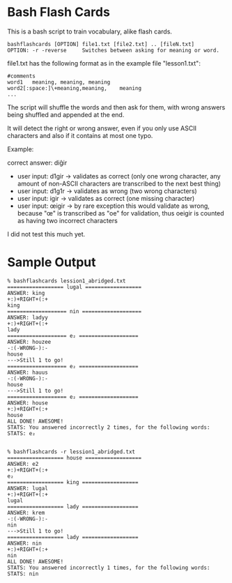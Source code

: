 Bash Flash Cards
================

This is a bash script to train vocabulary, alike flash cards.

	bashflashcards [OPTION] file1.txt [file2.txt] .. [fileN.txt]  
	OPTION: -r -reverse		Switches between asking for meaning or word.  

file1.txt has the following format as in the example file "lesson1.txt":  

	#comments  
	word1	meaning, meaning, meaning  
	word2[:space:]\+meaning,meaning,	meaning
	...  

The script will shuffle the words and then ask for them, with wrong answers being shuffled and appended at the end.  

It will detect the right or wrong answer, even if you only use ASCII characters and also if it contains at most one typo.  

Example:   

correct answer: diĝir  
* user input: d1gir -> validates as correct (only one wrong character, any amount of non-ASCII characters are transcribed to the next best thing)  
* user input: d1g1r -> validates as wrong (two wrong characters)  
* user input: igir -> validates as correct (one missing character)  
* user input: œigir -> by rare exception this would validate as wrong, because "œ" is transcribed as "oe" for validation, thus oeigir is counted as having two incorrect characters

I did not test this much yet.

Sample Output
=============
	% bashflashcards lession1_abridged.txt
	================== lugal ==================
	ANSWER: king
	+:)+RIGHT+(:+
	king
	=================== nin ===================
	ANSWER: ladyy
	+:)+RIGHT+(:+
	lady
	=================== e₂ ===================
	ANSWER: houzee
	-:(-WRONG-):-
	house
	--->Still 1 to go!
	=================== e₂ ===================
	ANSWER: hauus
	-:(-WRONG-):-
	house
	--->Still 1 to go!
	=================== e₂ ===================
	ANSWER: house
	+:)+RIGHT+(:+
	house
	ALL DONE! AWESOME!
	STATS: You answered incorrectly 2 times, for the following words:
	STATS: e₂ 


	% bashflashcards -r lession1_abridged.txt
	================== house ==================
	ANSWER: e2
	+:)+RIGHT+(:+
	e₂
	================== king ==================
	ANSWER: lugal
	+:)+RIGHT+(:+
	lugal
	================== lady ==================
	ANSWER: krem
	-:(-WRONG-):-
	nin
	--->Still 1 to go!
	================== lady ==================
	ANSWER: nin
	+:)+RIGHT+(:+
	nin
	ALL DONE! AWESOME!
	STATS: You answered incorrectly 1 times, for the following words:
	STATS: nin 

